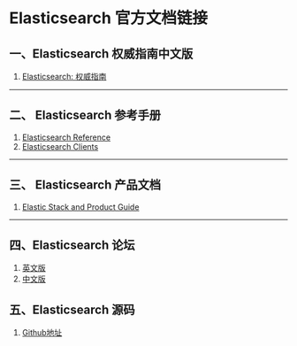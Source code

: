 # Elasticsearch 官方文档链接

## 一、Elasticsearch 权威指南中文版
1. [Elasticsearch: 权威指南](https://www.elastic.co/guide/cn/elasticsearch/guide/current/index.html)
- - - - -
## 二、 Elasticsearch 参考手册
1. [Elasticsearch Reference](https://www.elastic.co/guide/en/elasticsearch/reference/current/index.html)
2. [Elasticsearch Clients](https://www.elastic.co/guide/en/elasticsearch/client/index.html)
- - - - -
## 三、 Elasticsearch 产品文档
1. [Elastic Stack and Product Guide](https://www.elastic.co/guide/index.html)
- - - - -
## 四、Elasticsearch 论坛
1. [英文版](https://discuss.elastic.co/c/elasticsearch/)
2. [中文版](https://elasticsearch.cn/)
## 五、Elasticsearch 源码
1. [Github地址](https://github.com/elastic/elasticsearch)